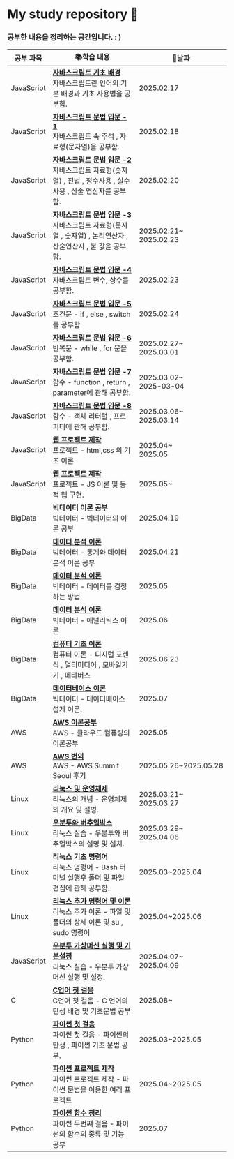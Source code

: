 # My study repository 📖


### 공부한 내용을 정리하는 공간입니다. : )

| **공부 과목** | 📚**학습 내용** | 📆**날짜**|
|--------------------------------|------------------------------------------|------------------------|
| JavaScript |**[자바스크립트 기초 배경](archive/JavaScript/JS스터디_1일차.md)**<br/> 자바스크립트란 언어의 기본 배경과 기초 사용법을 공부함. | 2025.02.17 |
| JavaScript |**[자바스크립트 문법 입문 - 1](archive/JavaScript/JS스터디_2일차.md)**<br/> 자바스크립트 속 주석 , 자료형(문자열)을 공부함.| 2025.02.18 |
| JavaScript |**[자바스크립트 문법 입문 -2](archive/JavaScript/JS스터디_3일차.md)**<br/> 자바스크립트 자료형(숫자열) , 진법 , 정수사용 , 실수사용 , 산술 연산자를 공부함.|2025.02.20|
| JavaScript |**[자바스크립트 문법 입문 -3](archive/JavaScript/JS스터디_4일차.md)**<br/>자바스크립트 자료형(문자열 , 숫자열) , 논리연산자 , 산술연산자 , 불 값을 공부함.|2025.02.21~<br/> 2025.02.23|
| JavaScript |**[자바스크립트 문법 입문 -4](archive/JavaScript/JS스터디_5일차.md)**<br/>자바스크립트 변수, 상수를 공부함.|2025.02.23|
| JavaScript |**[자바스크립트 문법 입문 -5](archive/JavaScript/JS스터디_6일차.md)**<br/>조건문 - if , else , switch 를 공부함|2025.02.24|
| JavaScript |**[자바스크립트 문법 입문 -6](archive/JavaScript/JS스터디_7일차.md)**<br/>반복문 - while , for 문을 공부함.|2025.02.27~<br/>2025.03.01|
| JavaScript |**[자바스크립트 문법 입문 -7](archive/JavaScript/JS스터디_8일차.md)**<br/>함수 - function , return , parameter에 관해 공부함.|2025.03.02~<br/>2025-03-04|
| JavaScript |**[자바스크립트 문법 입문 -8](archive/JavaScript/JS스터디_9일차.md)**<br/>함수 - 객체 리터럴 , 프로퍼티에 관해 공부함.|2025.03.06~<br/>2025.03.14|
| JavaScript |**[웹 프로젝트 제작](archive/JavaScript/JS를_활용한_웹개발1.md)**<br/>프로젝트 - html,css 의 기초 이론.|2025.04~<br/>2025.05|
| JavaScript |**[웹 프로젝트 제작](archive/JavaScript/JS를_활용한_웹개발2.md)**<br/>프로젝트 - JS 이론 및 동적 웹 구현.|2025.05~|
| BigData |**[빅데이터 이론 공부](archive/Big_data/빅데이터의_개념.md)**<br/>빅데이터 - 빅데이터의 이론 공부|2025.04.19|
| BigData |**[데이터 분석 이론](archive/Big_data/통계분석_이론.md)**<br/>빅데이터 - 통계와 데이터 분석 이론 공부|2025.04.21|
| BigData |**[데이터 분석 이론](archive/Big_data/데이터_검정.md)**<br/>빅데이터 - 데이터를 검정하는 방법|2025.05|
| BigData |**[데이터 분석 이론](archive/Big_data/애널리틱스_이론.md)**<br/>빅데이터 - 애널리틱스 이론|2025.06|
| BigData |**[컴퓨터 기초 이론](archive/Big_data/컴퓨터_이론.md)**<br/>컴퓨터 이론 - 디지털 포렌식 , 멀티미디어 , 모바일기기 , 메타버스|2025.06.23|
| BigData |**[데이터베이스 이론](archive/Big_data/데이터베이스_설계.md)**<br/>빅데이터 - 데이터베이스 설계 이론.|2025.07|
| AWS |**[AWS 이론공부](archive/AWS/AWS_이론_학습.md)**<br/>AWS - 클라우드 컴퓨팅의 이론공부|2025.05|
| AWS |**[AWS 번외](archive/AWS/AWS_summit_후기.md)**<br/>AWS - AWS Summit Seoul 후기|2025.05.26~2025.05.28|
| Linux |**[리눅스 및 운영체제](archive/Linux/Linux스터디_2일차.md)**<br/>리눅스의 개념 - 운영체제의 개요 및 설명.|2025.03.21~<br/>2025.03.27|
| Linux |**[우분투와 버추얼박스](archive/Linux/Ubuntu와VirtualBox.md)**<br/>리눅스 실습 - 우분투와 버추얼박스의 설명 및 설치.|2025.03.29~<br/>2025.04.06|
| Linux |**[리눅스 기초 명령어](archive/Linux/Linux스터디_1일차.md)**<br/>리눅스 명령어 - Bash 터미널 실행후 폴더 및 파일 편집에 관해 공부함.|2025.03~2025.04|
| Linux |**[리눅스 추가 명령어 및 이론](archive/Linux/리눅스_파일_및_폴더.md)**<br/>리눅스 추가 이론 - 파일 및 폴더의 상세 이론 및 su , sudo 명령어|2025.04~2025.06|
| JavaScript |**[우분투 가상머신 실행 및 기본설정](archive/Linux/우분투_가상머신_실행과_기본설정.md)**<br/>리눅스 실습 - 우분투 가상머신 실행 및 설정.|2025.04.07~<br/>2025.04.09|
| C |**[C언어 첫 걸음](archive/C/C언어_학습_1일차.md)**<br/>C언어 첫 걸음 - C 언어의 탄생 배경 및 기초문법 공부|2025.08~|
| Python |**[파이썬 첫 걸음](archive/Python/파이썬_첫_걸음.md)**<br/>파이썬 첫 걸음 - 파이썬의 탄생 , 파이썬 기초 문법 공부.|2025.03~2025.05|
| Python |**[파이썬 프로젝트 제작](archive/Python/파이썬_프로젝트_제작.md)**<br/>파이썬 프로젝트 제작 - 파이썬 문법을 이용한 여러 프로젝트|2025.04~2025.05|
| Python |**[파이썬 함수 정리](archive/Python/파이썬_함수.md)**<br/>파이썬 두번쨰 걸음 - 파이썬의 함수의 종류 및 기능 공부|2025.07|



